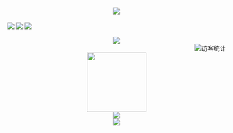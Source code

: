 <!-- 动态打字效果 -->
<h1 align="center">
  <a href="https://一只大能猫.run/">
    <img src="https://readme-typing-svg.herokuapp.com/?lines=蔚の将星(%22Hello%2C%20World!%22);一只大能猫!&center=true&size=26">
  </a>
</h1>

<span > <img src="https://img.shields.io/badge/-HTML5-E34F26?style=flat-square&logo=html5&logoColor=white" /> <img src="https://img.shields.io/badge/-CSS3-1572B6?style=flat-square&logo=css3" /> <img src="https://img.shields.io/badge/-JavaScript-oringe?style=flat-square&logo=javascript" /> </span>

<!-- 贪吃蛇代码贡献图 -->
<div align="center"><img src="https://cdn.jsdelivr.net/gh/sun0225SUN/sun0225SUN/contribution-snake/github-contribution-grid-snake.svg" /></div>

<!-- 访客数统计徽标 -->
<div align="right"><img src="https://visitor-badge.glitch.me/badge?page_id=YiZhiDaNengMao" alt="访客统计" /></div>


<div align="center"> <img height="137px" src="https://github-readme-stats.vercel.app/api?username=YiZhiDaNengMao&theme=shades-of-purple" /> </div>

<div align="center"> <img src="https://metrics.lecoq.io/YiZhiDaNengMao?template=classic&base=header%2C%20activity%2C%20community%2C%20repositories%2C%20metadata&base.indepth=false&base.hireable=false&config.timezone=Asia%2FShanghai"> </div>

<div align="center"><img  src="https://github-profile-trophy.vercel.app/?username=sun0225SUN&theme=gruvbox&row=1&column=6&no-frame=true&no-bg=true" /></div>





